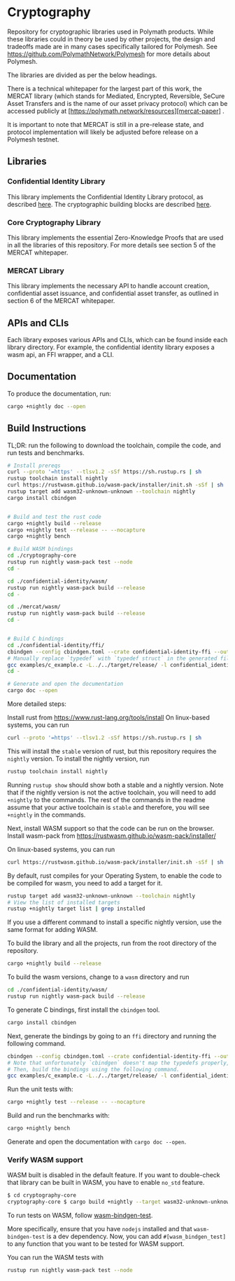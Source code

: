 # Cryptography

Repository for cryptographic libraries used in Polymath products. While these libraries could in
theory be used by other projects, the design and tradeoffs made are in many cases specifically
tailored for Polymesh. See https://github.com/PolymathNetwork/Polymesh for more details about
Polymesh.

The libraries are divided as per the below headings.

There is a technical whitepaper for the largest part of this work, the MERCAT library
(which stands for Mediated, Encrypted, Reversible, SeCure Asset Transfers and is the name of
our asset privacy protocol) which can be accessed publicly at
[https://polymath.network/resources][mercat-paper] .

It is important to note that MERCAT is still in a pre-release state, and protocol implementation
will likely be adjusted before release on a Polymesh testnet.

## Libraries

### Confidential Identity Library

This library implements the Confidential Identity Library protocol, as described
[here][wiki_main_design]. The cryptographic building blocks are described
[here][wiki_crypto_design].

### Core Cryptography Library

This library implements the essential Zero-Knowledge Proofs that are used in all the libraries
of this repository. For more details see section 5 of the MERCAT whitepaper.

### MERCAT Library

This library implements the necessary API to handle account creation, confidential asset
issuance, and confidential asset transfer, as outlined in section 6 of the MERCAT whitepaper.

## APIs and CLIs

Each library exposes various APIs and CLIs, which can be found inside
each library directory. For example, the confidential identity library
exposes a wasm api, an FFI wrapper, and a CLI.

## Documentation

To produce the documentation, run:

```bash
cargo +nightly doc --open
```

## Build Instructions

TL;DR: run the following to download the toolchain, compile the code,
and run tests and benchmarks.

```bash
# Install prereqs
curl --proto '=https' --tlsv1.2 -sSf https://sh.rustup.rs | sh
rustup toolchain install nightly
curl https://rustwasm.github.io/wasm-pack/installer/init.sh -sSf | sh
rustup target add wasm32-unknown-unknown --toolchain nightly
cargo install cbindgen


# Build and test the rust code
cargo +nightly build --release
cargo +nightly test --release -- --nocapture
cargo +nightly bench

# Build WASM bindings
cd ./cryptography-core
rustup run nightly wasm-pack test --node
cd -

cd ./confidential-identity/wasm/
rustup run nightly wasm-pack build --release
cd -

cd ./mercat/wasm/
rustup run nightly wasm-pack build --release
cd -


# Build C bindings
cd ./confidential-identity/ffi/
cbindgen --config cbindgen.toml --crate confidential-identity-ffi --output examples/c_example.h
# Manually replace `typedef` with `typedef struct` in the generated file
gcc examples/c_example.c -L../../target/release/ -l confidential_identity_ffi -o example.out
cd -

# Generate and open the documentation
cargo doc --open
```

More detailed steps:

Install rust from https://www.rust-lang.org/tools/install
On linux-based systems, you can run

```bash
curl --proto '=https' --tlsv1.2 -sSf https://sh.rustup.rs | sh
```

This will install the `stable` version of rust, but this repository
requires the `nightly` version. To install the nightly version, run

```bash
rustup toolchain install nightly
```

Running `rustup show` should show both a stable and a nightly version.
Note that if the nightly version is not the active toolchain, you will
need to add `+nightly` to the commands. The rest of the commands in the
readme assume that your active toolchain is `stable` and therefore, you
will see `+nightly` in the commands.

Next, install WASM support so that the code can be run on the browser.
Install wasm-pack from https://rustwasm.github.io/wasm-pack/installer/

On linux-based systems, you can run

```bash
curl https://rustwasm.github.io/wasm-pack/installer/init.sh -sSf | sh
```

By default, rust compiles for your Operating System, to enable the code
to be compiled for wasm, you need to add a target for it.

```bash
rustup target add wasm32-unknown-unknown --toolchain nightly
# View the list of installed targets
rustup +nightly target list | grep installed
```

If you use a different command to install a specific nightly version, use the same format for
adding WASM.

To build the library and all the projects, run from the root directory
of the repository.

```bash
cargo +nightly build --release
```

To build the wasm versions, change to a `wasm` directory and run

```bash
cd ./confidential-identity/wasm/
rustup run nightly wasm-pack build --release
```

To generate C bindings, first install the `cbindgen` tool.

```bash
cargo install cbindgen
```

Next, generate the bindings by going to an `ffi` directory and running
the following command.

```bash
cbindgen --config cbindgen.toml --crate confidential-identity-ffi --output examples/c_example.h
# Note that unfortunately `cbindgen` doesn't map the typedefs properly, so manually replace `typedef` with `typedef struct`.
# Then, build the bindings using the following command.
gcc examples/c_example.c -L../../target/release/ -l confidential_identity_ffi -o example.out
```

Run the unit tests with:

```bash
cargo +nightly test --release -- --nocapture
```

Build and run the benchmarks with:

```bash
cargo +nightly bench
```

Generate and open the documentation with `cargo doc --open`.

### Verify WASM support

WASM built is disabled in the default feature. If you want to double-check that library can be
built in WASM, you have to enable `no_std` feature.

```bash
$ cd cryptography-core
cryptography-core $ cargo build +nightly --target wasm32-unknown-unknown --no-default-features --features no_std
```

To run tests on WASM, follow [wasm-bindgen-test][wasm-bindgen-test].

More specifically, ensure that you have `nodejs` installed and that `wasm-bindgen-test` is a
dev dependency. Now, you can add `#[wasm_bindgen_test]` to any function that you want to be
tested for WASM support.

You can run the WASM tests with

```bash
rustup run nightly wasm-pack test --node
```

[wasm-bindgen-test]: https://rustwasm.github.io/docs/wasm-bindgen/wasm-bindgen-test/usage.html
[wiki_main_design]: https://polymath.atlassian.net/wiki/spaces/PC/pages/172523576/Asset+Granularity+Unique+Identity
[wiki_crypto_design]: https://polymath.atlassian.net/wiki/spaces/CE/pages/202571817/Claim+Proof+Prototype
[mercat-paper]: https://info.polymath.network/cs/c/?cta_guid=9dab4f08-f83b-4682-9aff-806161fadfa7&signature=AAH58kGwwttiprV_ahCcsg9jx4d7sDcTug&placement_guid=7b405314-ade5-48d5-8143-1622a545448a&click=34bcee43-5f48-4d28-b28f-71a27f9a901b&hsutk=b438673d645d6ae5ac515c177200a48e&canon=https%3A%2F%2Fpolymath.network%2Fresources&portal_id=4703451&redirect_url=APefjpGNTUtthjOVK6QYdk_-PL9D6OAzM2VCYb7J4LhcV3iCGtpU2IRpNw3ZYh-dU7CZpEGmueyCnKbsmj6KYiF23DUwQL_CB0uteyVXdrLMO0LO32kxSDhtnCK2kWZYwgk6XH47zFTvb_vPNlHLEN9FeceoaUSdrVaJ4pGzgFjL6q2XRWBDX_W0i4P28C0JZxnAKfM-UQH2VH2xWt2wyBvk9kcuV-bu42BOTu1RJSPSGy27MArSihbQVeL8Cccu0IUOK6Ld7vTEGanGK8dtDPUOzpEhkxmaOpwFfpoyDum-NaSZtBWNQ6fZhvEJhqz9NLBYFjju5w9REDT8Iso3jKIu0EM7cLsAivTS2DBgYofp_Q6-Dq6ubhw&__hstc=225977093.b438673d645d6ae5ac515c177200a48e.1593533608372.1603731569270.1604512109227.10&__hssc=225977093.1.1604512109227&__hsfp=4241984383
